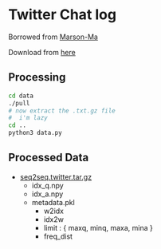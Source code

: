 # Twitter Chat log

Borrowed from [Marson-Ma](https://github.com/Marsan-Ma/chat_corpus/)

Download from [here](https://raw.githubusercontent.com/Marsan-Ma/chat_corpus/master/twitter_en.txt.gz)

## Processing

```bash
cd data
./pull
# now extract the .txt.gz file
#  i'm lazy
cd ..
python3 data.py
```

## Processed Data

- [seq2seq.twitter.tar.gz](https://www.dropbox.com/s/a091opu8dhdx1lu/seq2seq.twitter.tar.gz?dl=0)
	- idx\_q.npy
	- idx\_a.npy
	- metadata.pkl
		- w2idx
		- idx2w
		- limit : { maxq, minq, maxa, mina }
		- freq_dist
